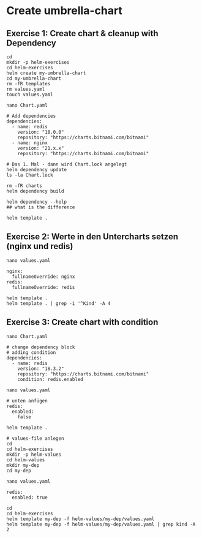 # Create umbrella-chart 

## Exercise 1: Create chart & cleanup with Dependency 

```
cd 
mkdir -p helm-exercises 
cd helm-exercises 
helm create my-umbrella-chart
cd my-umbrella-chart 
rm -fR templates
rm values.yaml
touch values.yaml 
```

```
nano Chart.yaml
```

```
# Add dependencies 
dependencies:
  - name: redis
    version: "18.0.0"
    repository: "https://charts.bitnami.com/bitnami"
  - name: nginx
    version: "21.x.x"
    repository: "https://charts.bitnami.com/bitnami"
```

```
# Das 1. Mal - dann wird Chart.lock angelegt 
helm dependency update
ls -la Chart.lock 
```

```
rm -fR charts
helm dependency build
```

```
helm dependency --help 
## what is the difference 
```

```
helm template .
```

## Exercise 2: Werte in den Untercharts setzen (nginx und redis) 

```
nano values.yaml
```

```
nginx:
  fullnameOverride: nginx
redis:
  fullnameOverride: redis
```

```
helm template .
helm template . | grep -i '^Kind' -A 4
```

## Exercise 3: Create chart with condition 

```
nano Chart.yaml
```

```
# change dependency block
# adding condition 
dependencies:
  - name: redis
    version: "18.3.2"
    repository: "https://charts.bitnami.com/bitnami"
    condition: redis.enabled
```

```
nano values.yaml
```

```
# unten anfügen 
redis:
  enabled:
    false
```

```
helm template .
```

```
# values-file anlegen
cd
cd helm-exercises
mkdir -p helm-values
cd helm-values
mkdir my-dep
cd my-dep
```

```
nano values.yaml
```

```
redis:
  enabled: true
```

```
cd
cd helm-exercises
helm template my-dep -f helm-values/my-dep/values.yaml
helm template my-dep -f helm-values/my-dep/values.yaml | grep kind -A 2
```
